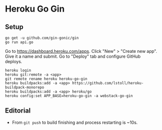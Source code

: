 # Heroku Go Gin

## Setup

```
go get -u github.com/gin-gonic/gin
go run api.go
```

Go to <https://dashboard.heroku.com/apps>.
Click "New" > "Create new app".
Give it a name and submit.
Go to "Deploy" tab and configure GitHub deploys.

```
heroku login
heroku git:remote -a <app>
git remote rename heroku heroku-go-gin
heroku buildpacks:add -a <app> https://github.com/lstoll/heroku-buildpack-monorepo
heroku buildpacks:add -a <app> heroku/go
heroku config:set APP_BASE=heroku-go-gin -a webstack-go-gin
```

## Editorial

* From `git push` to build finishing and process restarting is ~10s.
